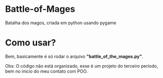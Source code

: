 # Battle-of-Mages
Batalha dos magos, criada em python usando pygame
# Como usar?
Bem, basicamente é só rodar o arquivo **"battle_of_the_mages.py"**.

Obs: O código não está organizado, esse é um projeto do terceiro período, bem no inicio do meu contato com POO.
